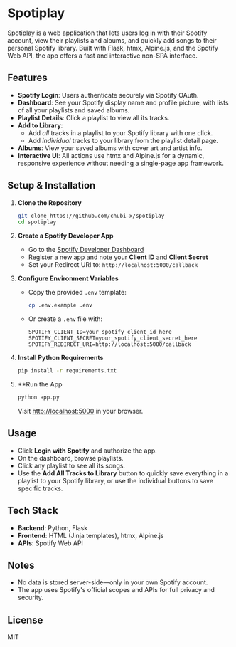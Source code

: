 # Spotiplay

Spotiplay is a web application that lets users log in with their Spotify account, view their playlists and albums, and quickly add songs to their personal Spotify library. Built with Flask, htmx, Alpine.js, and the Spotify Web API, the app offers a fast and interactive non-SPA interface.

## Features

- **Spotify Login**: Users authenticate securely via Spotify OAuth.
- **Dashboard**: See your Spotify display name and profile picture, with lists of all your playlists and saved albums.
- **Playlist Details**: Click a playlist to view all its tracks.
- **Add to Library**:
  - Add *all* tracks in a playlist to your Spotify library with one click.
  - Add *individual* tracks to your library from the playlist detail page.
- **Albums**: View your saved albums with cover art and artist info.
- **Interactive UI**: All actions use htmx and Alpine.js for a dynamic, responsive experience without needing a single-page app framework.

## Setup & Installation

1. **Clone the Repository**

   ```bash
   git clone https://github.com/chubi-x/spotiplay
   cd spotiplay
   ```

2. **Create a Spotify Developer App**
   - Go to the [Spotify Developer Dashboard](https://developer.spotify.com/dashboard/applications)
   - Register a new app and note your **Client ID** and **Client Secret**
   - Set your Redirect URI to: `http://localhost:5000/callback`

3. **Configure Environment Variables**
   - Copy the provided `.env` template:
     ```bash
     cp .env.example .env
     ```
   - Or create a `.env` file with:
     ```env
     SPOTIFY_CLIENT_ID=your_spotify_client_id_here
     SPOTIFY_CLIENT_SECRET=your_spotify_client_secret_here
     SPOTIFY_REDIRECT_URI=http://localhost:5000/callback
     ```

4. **Install Python Requirements**
   ```bash
   pip install -r requirements.txt
   ```

5. **Run the App 
   ```bash
   python app.py
   ```
   Visit [http://localhost:5000](http://localhost:5000) in your browser.

## Usage

- Click **Login with Spotify** and authorize the app.
- On the dashboard, browse playlists.
- Click any playlist to see all its songs.
- Use the **Add All Tracks to Library** button to quickly save everything in a playlist to your Spotify library, or use the individual buttons to save specific tracks.

## Tech Stack
- **Backend**: Python, Flask
- **Frontend**: HTML (Jinja templates), htmx, Alpine.js
- **APIs**: Spotify Web API

## Notes
- No data is stored server-side—only in your own Spotify account.
- The app uses Spotify's official scopes and APIs for full privacy and security.

## License
MIT
